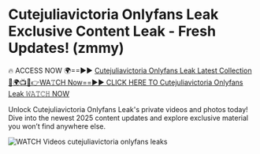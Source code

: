# Cutejuliavictoria Onlyfans Leak Exclusive Content Leak - Fresh Updates! (zmmy)

🔥 ACCESS NOW 🌍==►► <a href="https://tinyurl.com/3fjeunct" rel="nofollow">Cutejuliavictoria Onlyfans Leak Latest Collection</a></h3>
[🔴🌍📺📱👉WA𝚃CH Now==►► CLICK HERE TO Cutejuliavictoria Onlyfans Leak 𝚆𝙰𝚃𝙲𝙷 NOW](https://tinyurl.com/3fjeunct)

Unlock Cutejuliavictoria Onlyfans Leak's private videos and photos today! Dive into the newest 2025 content updates and explore exclusive material you won’t find anywhere else.


<a href="https://tinyurl.com/3fjeunct" rel="nofollow" data-target="animated-image.originalLink"><img src="https://camo.githubusercontent.com/8a4f000d20f83aca3bf7ec5f350d767afa0574a8a352519fd8cfa583a6f93a33/68747470733a2f2f692e696d6775722e636f6d2f644a486b345a712e676966" alt="WATCH Videos" data-canonical-src="https://i.imgur.com/dJHk4Zq.gif" style="max-width: 100%; display: inline-block;" data-target="animated-image.originalImage"></a>
cutejuliavictoria onlyfans leaks